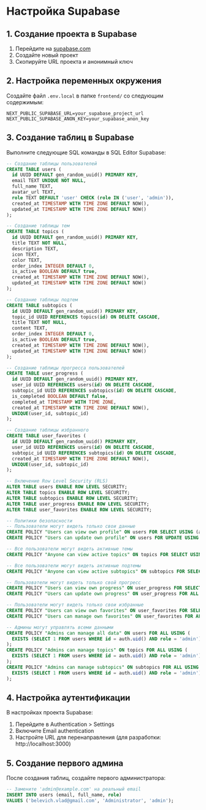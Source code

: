 # Настройка Supabase

## 1. Создание проекта в Supabase

1. Перейдите на [supabase.com](https://supabase.com)
2. Создайте новый проект
3. Скопируйте URL проекта и анонимный ключ

## 2. Настройка переменных окружения

Создайте файл `.env.local` в папке `frontend/` со следующим содержимым:

```env
NEXT_PUBLIC_SUPABASE_URL=your_supabase_project_url
NEXT_PUBLIC_SUPABASE_ANON_KEY=your_supabase_anon_key
```

## 3. Создание таблиц в Supabase

Выполните следующие SQL команды в SQL Editor Supabase:

```sql
-- Создание таблицы пользователей
CREATE TABLE users (
  id UUID DEFAULT gen_random_uuid() PRIMARY KEY,
  email TEXT UNIQUE NOT NULL,
  full_name TEXT,
  avatar_url TEXT,
  role TEXT DEFAULT 'user' CHECK (role IN ('user', 'admin')),
  created_at TIMESTAMP WITH TIME ZONE DEFAULT NOW(),
  updated_at TIMESTAMP WITH TIME ZONE DEFAULT NOW()
);

-- Создание таблицы тем
CREATE TABLE topics (
  id UUID DEFAULT gen_random_uuid() PRIMARY KEY,
  title TEXT NOT NULL,
  description TEXT,
  icon TEXT,
  color TEXT,
  order_index INTEGER DEFAULT 0,
  is_active BOOLEAN DEFAULT true,
  created_at TIMESTAMP WITH TIME ZONE DEFAULT NOW(),
  updated_at TIMESTAMP WITH TIME ZONE DEFAULT NOW()
);

-- Создание таблицы подтем
CREATE TABLE subtopics (
  id UUID DEFAULT gen_random_uuid() PRIMARY KEY,
  topic_id UUID REFERENCES topics(id) ON DELETE CASCADE,
  title TEXT NOT NULL,
  content TEXT,
  order_index INTEGER DEFAULT 0,
  is_active BOOLEAN DEFAULT true,
  created_at TIMESTAMP WITH TIME ZONE DEFAULT NOW(),
  updated_at TIMESTAMP WITH TIME ZONE DEFAULT NOW()
);

-- Создание таблицы прогресса пользователей
CREATE TABLE user_progress (
  id UUID DEFAULT gen_random_uuid() PRIMARY KEY,
  user_id UUID REFERENCES users(id) ON DELETE CASCADE,
  subtopic_id UUID REFERENCES subtopics(id) ON DELETE CASCADE,
  is_completed BOOLEAN DEFAULT false,
  completed_at TIMESTAMP WITH TIME ZONE,
  created_at TIMESTAMP WITH TIME ZONE DEFAULT NOW(),
  UNIQUE(user_id, subtopic_id)
);

-- Создание таблицы избранного
CREATE TABLE user_favorites (
  id UUID DEFAULT gen_random_uuid() PRIMARY KEY,
  user_id UUID REFERENCES users(id) ON DELETE CASCADE,
  subtopic_id UUID REFERENCES subtopics(id) ON DELETE CASCADE,
  created_at TIMESTAMP WITH TIME ZONE DEFAULT NOW(),
  UNIQUE(user_id, subtopic_id)
);

-- Включение Row Level Security (RLS)
ALTER TABLE users ENABLE ROW LEVEL SECURITY;
ALTER TABLE topics ENABLE ROW LEVEL SECURITY;
ALTER TABLE subtopics ENABLE ROW LEVEL SECURITY;
ALTER TABLE user_progress ENABLE ROW LEVEL SECURITY;
ALTER TABLE user_favorites ENABLE ROW LEVEL SECURITY;

-- Политики безопасности
-- Пользователи могут видеть только свои данные
CREATE POLICY "Users can view own profile" ON users FOR SELECT USING (auth.uid() = id);
CREATE POLICY "Users can update own profile" ON users FOR UPDATE USING (auth.uid() = id);

-- Все пользователи могут видеть активные темы
CREATE POLICY "Anyone can view active topics" ON topics FOR SELECT USING (is_active = true);

-- Все пользователи могут видеть активные подтемы
CREATE POLICY "Anyone can view active subtopics" ON subtopics FOR SELECT USING (is_active = true);

-- Пользователи могут видеть только свой прогресс
CREATE POLICY "Users can view own progress" ON user_progress FOR SELECT USING (auth.uid() = user_id);
CREATE POLICY "Users can update own progress" ON user_progress FOR ALL USING (auth.uid() = user_id);

-- Пользователи могут видеть только свои избранные
CREATE POLICY "Users can view own favorites" ON user_favorites FOR SELECT USING (auth.uid() = user_id);
CREATE POLICY "Users can manage own favorites" ON user_favorites FOR ALL USING (auth.uid() = user_id);

-- Админы могут управлять всеми данными
CREATE POLICY "Admins can manage all data" ON users FOR ALL USING (
  EXISTS (SELECT 1 FROM users WHERE id = auth.uid() AND role = 'admin')
);
CREATE POLICY "Admins can manage topics" ON topics FOR ALL USING (
  EXISTS (SELECT 1 FROM users WHERE id = auth.uid() AND role = 'admin')
);
CREATE POLICY "Admins can manage subtopics" ON subtopics FOR ALL USING (
  EXISTS (SELECT 1 FROM users WHERE id = auth.uid() AND role = 'admin')
);
```

## 4. Настройка аутентификации

В настройках проекта Supabase:
1. Перейдите в Authentication > Settings
2. Включите Email authentication
3. Настройте URL для перенаправления (для разработки: http://localhost:3000)

## 5. Создание первого админа

После создания таблиц, создайте первого администратора:

```sql
-- Замените 'admin@example.com' на реальный email
INSERT INTO users (email, full_name, role) 
VALUES ('belevich.vlad@gmail.com', 'Administrator', 'admin');
```
